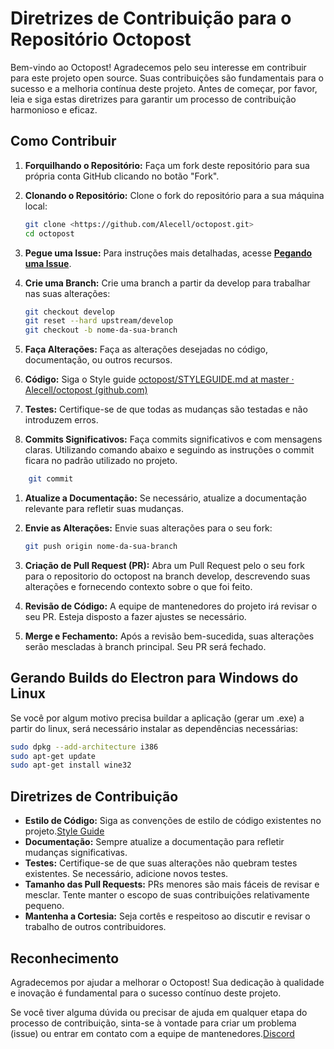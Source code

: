 # Diretrizes de Contribuição para o Repositório Octopost

Bem-vindo ao Octopost! Agradecemos pelo seu interesse em contribuir para este projeto open source. Suas contribuições são fundamentais para o sucesso e a melhoria contínua deste projeto. Antes de começar, por favor, leia e siga estas diretrizes para garantir um processo de contribuição harmonioso e eficaz.

## Como Contribuir

1. **Forquilhando o Repositório:** Faça um fork deste repositório para sua própria conta GitHub clicando no botão "Fork".
2. **Clonando o Repositório:** Clone o fork do repositório para a sua máquina local:

   ```bash
   git clone <https://github.com/Alecell/octopost.git>
   cd octopost

   ```

3. **Pegue uma Issue:** Para instruções mais detalhadas, acesse **[Pegando uma Issue](https://github.com/Alecell/octopost/blob/master/FLOWISSUE.md/)**.

4. **Crie uma Branch:** Crie uma branch a partir da develop para trabalhar nas suas alterações:

   ```bash
   git checkout develop
   git reset --hard upstream/develop
   git checkout -b nome-da-sua-branch

   ```

5. **Faça Alterações:** Faça as alterações desejadas no código, documentação, ou outros recursos.
6. **Código:** Siga o Style guide [octopost/STYLEGUIDE.md at master · Alecell/octopost (github.com)](https://github.com/Alecell/octopost/blob/master/STYLEGUIDE.md)
7. **Testes:** Certifique-se de que todas as mudanças são testadas e não introduzem erros.
8. **Commits Significativos:** Faça commits significativos e com mensagens claras. Utilizando comando abaixo e seguindo as instruções o commit ficara no padrão utilizado no projeto.

```bash
    git commit
```

1. **Atualize a Documentação:** Se necessário, atualize a documentação relevante para refletir suas mudanças.
2. **Envie as Alterações:** Envie suas alterações para o seu fork:

   ```bash
   git push origin nome-da-sua-branch

   ```

3. **Criação de Pull Request (PR):** Abra um Pull Request pelo o seu fork para o repositorio do octopost na branch develop, descrevendo suas alterações e fornecendo contexto sobre o que foi feito.
4. **Revisão de Código:** A equipe de mantenedores do projeto irá revisar o seu PR. Esteja disposto a fazer ajustes se necessário.
5. **Merge e Fechamento:** Após a revisão bem-sucedida, suas alterações serão mescladas à branch principal. Seu PR será fechado.

## Gerando Builds do Electron para Windows do Linux

Se você por algum motivo precisa buildar a aplicação (gerar um .exe) a partir do linux, será necessário instalar as dependências necessárias:

```bash
sudo dpkg --add-architecture i386
sudo apt-get update
sudo apt-get install wine32
```

## Diretrizes de Contribuição

- **Estilo de Código:** Siga as convenções de estilo de código existentes no projeto.[Style Guide](https://github.com/Alecell/octopost/blob/master/STYLEGUIDE.md)
- **Documentação:** Sempre atualize a documentação para refletir mudanças significativas.
- **Testes:** Certifique-se de que suas alterações não quebram testes existentes. Se necessário, adicione novos testes.
- **Tamanho das Pull Requests:** PRs menores são mais fáceis de revisar e mesclar. Tente manter o escopo de suas contribuições relativamente pequeno.
- **Mantenha a Cortesia:** Seja cortês e respeitoso ao discutir e revisar o trabalho de outros contribuidores.

## Reconhecimento

Agradecemos por ajudar a melhorar o Octopost! Sua dedicação à qualidade e inovação é fundamental para o sucesso contínuo deste projeto.

Se você tiver alguma dúvida ou precisar de ajuda em qualquer etapa do processo de contribuição, sinta-se à vontade para criar um problema (issue) ou entrar em contato com a equipe de mantenedores.[Discord](https://discord.gg/qwzKXrzrus)
